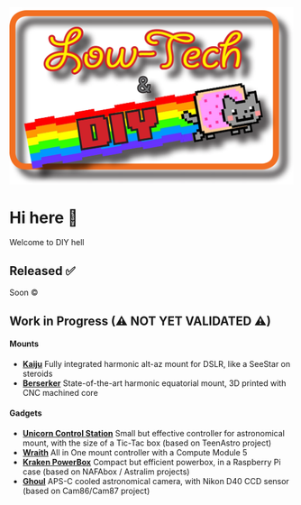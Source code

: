 <picture>
    <img
        alt="A pixel art of a Dophin with text: Flipper Devices"
        src="/profile/Low_tech_DIY.png">
</picture>

# Hi here 👋
Welcome to DIY hell

## Released ✅

Soon ©️

## Work in Progress (⚠ NOT YET VALIDATED ⚠)

#### Mounts
- **[Kaiju](https://github.com/zUrp-Astronomics/)** Fully integrated harmonic alt-az mount for DSLR, like a SeeStar on steroids
- **[Berserker](https://github.com/zUrp-Astronomics/ZM-1)** State-of-the-art harmonic equatorial mount, 3D printed with CNC machined core

#### Gadgets
- **[Unicorn Control Station](https://github.com/zUrp-Astronomics/unicorn-control-station)** Small but effective controller for astronomical mount, with the size of a Tic-Tac box (based on TeenAstro project)
- **[Wraith](https://github.com/zUrp-Astronomics/)** All in One mount controller with a Compute Module 5
- **[Kraken PowerBox](https://github.com/zUrp-Astronomics/kraken-powerbox)** Compact but efficient powerbox, in a Raspberry Pi case (based on NAFAbox / Astralim projects)
- **[Ghoul](https://github.com/zUrp-Astronomics/Cam87-Redux)** APS-C cooled astronomical camera, with Nikon D40 CCD sensor (based on Cam86/Cam87 project)
